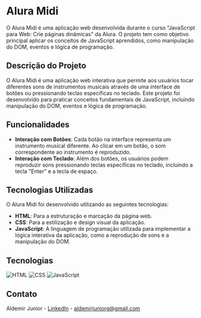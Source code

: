 <!DOCTYPE html>
<html lang="pt-BR">
<head>
    <meta charset="UTF-8">
    <title>Alura Midi</title>
</head>
<body>

<h1>Alura Midi</h1>

<p>O Alura Midi é uma aplicação web desenvolvida durante o curso "JavaScript para Web: Crie páginas dinâmicas" da Alura. O projeto tem como objetivo principal aplicar os conceitos de JavaScript aprendidos, como manipulação do DOM, eventos e lógica de programação.</p>

<h2>Descrição do Projeto</h2>
<p>O Alura Midi é uma aplicação web interativa que permite aos usuários tocar diferentes sons de instrumentos musicais através de uma interface de botões ou pressionando teclas específicas no teclado. Este projeto foi desenvolvido para praticar conceitos fundamentais de JavaScript, incluindo manipulação do DOM, eventos e lógica de programação.</p>

<h2>Funcionalidades</h2>
<ul>
    <li><strong>Interação com Botões</strong>: Cada botão na interface representa um instrumento musical diferente. Ao clicar em um botão, o som correspondente ao instrumento é reproduzido.</li>
    <li><strong>Interação com Teclado</strong>: Além dos botões, os usuários podem reproduzir sons pressionando teclas específicas no teclado, incluindo a tecla "Enter" e a tecla de espaço.</li>
</ul>

<h2>Tecnologias Utilizadas</h2>
<p>O Alura Midi foi desenvolvido utilizando as seguintes tecnologias:</p>
<ul>
    <li><strong>HTML</strong>: Para a estruturação e marcação da página web.</li>
    <li><strong>CSS</strong>: Para a estilização e design visual da aplicação.</li>
    <li><strong>JavaScript</strong>: A linguagem de programação utilizada para implementar a lógica interativa da aplicação, como a reprodução de sons e a manipulação do DOM.</li>
</ul>

<h2>Tecnologias</h2>
<div>
  <img src="https://img.shields.io/badge/HTML-239120?style=for-the-badge&logo=html5&logoColor=white" alt="HTML">
  <img src="https://img.shields.io/badge/CSS-239120?&style=for-the-badge&logo=css3&logoColor=white" alt="CSS">
  <img src="https://img.shields.io/badge/JavaScript-F7DF1E?style=for-the-badge&logo=javascript&logoColor=black" alt="JavaScript">
</div>

<h2>Contato</h2>
<p>Aldemir Junior - <a href="https://www.linkedin.com/in/aldemir-desenvolvedor/">LinkedIn</a> - <a href="mailto:aldemirjuniorg@gmail.com">aldemirjuniorg@gmail.com</a></p>

</body>
</html>
